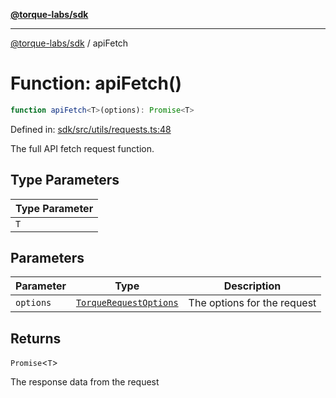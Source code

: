 [**@torque-labs/sdk**](../README.md)

***

[@torque-labs/sdk](../README.md) / apiFetch

# Function: apiFetch()

```ts
function apiFetch<T>(options): Promise<T>
```

Defined in: [sdk/src/utils/requests.ts:48](https://github.com/torque-labs/monorepo/blob/f4ba71b316d908ec6167830d700bbcfae0be65a8/packages/sdk/src/utils/requests.ts#L48)

The full API fetch request function.

## Type Parameters

| Type Parameter |
| ------ |
| `T` |

## Parameters

| Parameter | Type | Description |
| ------ | ------ | ------ |
| `options` | [`TorqueRequestOptions`](../interfaces/TorqueRequestOptions.md) | The options for the request |

## Returns

`Promise`\<`T`\>

The response data from the request
